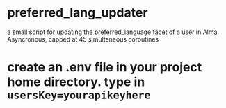 # preferred_lang_updater
a small script for updating the preferred_language facet of a user in Alma. Asyncronous, capped at 45 simultaneous coroutines

# create an .env file in your project home directory. type in `usersKey=yourapikeyhere`
